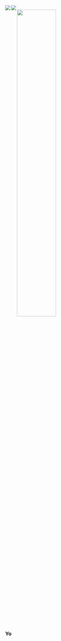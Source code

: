 <img align="left" src="https://github-readme-stats.vercel.app/api?username=4samsamAC&show_icons=true&theme=midnight-purple&count_private=true"/>
<img align="left" src="https://github-readme-stats.vercel.app/api/top-langs/?username=4samsamAC&layout=compact&theme=midnight-purple&count_private=true"/>
<!-- <img align="center" src="https://github-readme-stats.vercel.app/api/wakatime?username=4samsamAC&theme=midnight-purple"/> -->

<img src="https://wakatime.com/share/@05e9693c-ae09-4eda-80e1-420e9727a814/f675ff5b-70ee-4dc6-b972-368f116cec7b.svg" width="50%" height="50%"></img>

### Yo 
